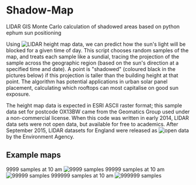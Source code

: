 Shadow-Map
==========

LIDAR GIS Monte Carlo calculation of shadowed areas based on python ephum sun positioning

Using ![LIDAR](https://en.wikipedia.org/wiki/Lidar) height map data, we can predict how the sun's light will be blocked for a given time of day. This script chooses random samples of the map, and treats each sample like a sundial, tracing the projection of the sample across the geographic region (based on the sun's direction at a specified time and date). A point is "shadowed" (coloured black in the pictures below) if this projection is taller than the building height at that point. The algorithm has potential applications in urban solar panel placement, calculating which rooftops can most capitalise on good sun exposure.

The height map data is expected in ESRI ASCII raster format; this sample data set for postcode OX13BW came from the Geomatics Group used under a non-commercial license. When this code was written in early 2014, LIDAR data sets were not open data, but available for free to academics. After September 2015, LIDAR datasets for England were released as ![open data](http://us6.campaign-archive2.com/?u=e7311d49e9ac144a359ee2a96&id=ce444955ae) by the Environment Agency.

Example maps
------------

9999 samples at 10 am
![9999 samples](https://camo.githubusercontent.com/0ee2adafe7480b53f551b0dc9bef73853ae73cd4/687474703a2f2f692e696d6775722e636f6d2f38713233714a552e706e67)
99999 samples at 10 am 
![99999 samples](https://camo.githubusercontent.com/743d27135187210eb3e0eee4617c10761d3bc79c/687474703a2f2f692e696d6775722e636f6d2f67305275326b322e706e67)
999999 samples at 10 am
![999999 samples](https://camo.githubusercontent.com/3cd6ade83630b73b1a0aa4fd6c3d831c4cf686d3/687474703a2f2f692e696d6775722e636f6d2f79454b35796b622e706e67)
